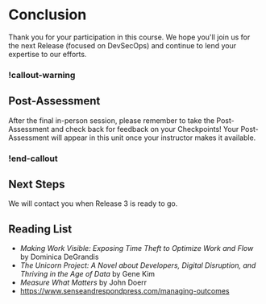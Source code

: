 # Conclusion

Thank you for your participation in this course. We hope you'll join us for the next Release (focused on DevSecOps) and continue to lend your expertise to our efforts.

### !callout-warning
## Post-Assessment
After the final in-person session, please remember to take the Post-Assessment and check back for feedback on your Checkpoints! Your Post-Assessment will appear in this unit once your instructor makes it available.
### !end-callout

## Next Steps

We will contact you when Release 3 is ready to go.

## Reading List
* _Making Work Visible: Exposing Time Theft to Optimize Work and Flow_ by Dominica DeGrandis
* _The Unicorn Project: A Novel about Developers, Digital Disruption, and Thriving in the Age of Data_ by Gene Kim
* _Measure What Matters_ by John Doerr
* https://www.senseandrespondpress.com/managing-outcomes
